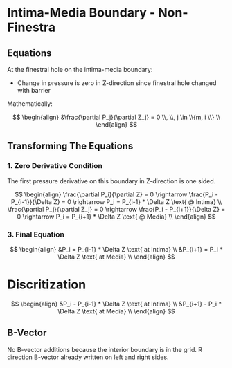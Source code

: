 # Intima-Media Boundary - Non-Finestra

## Equations

At the finestral hole on the intima-media boundary: 
 - Change in pressure is zero in Z-direction since finestral hole changed with barrier

Mathematically: 

$$
\begin{align}
&\frac{\partial P_j}{\partial Z_j} = 0 \\, \\, j \in  \\{m, i \\} \\
\end{align} 
$$

## Transforming The Equations

### 1. Zero Derivative Condition

The first pressure derivative on this boundary in Z-direction is one sided.

$$
\begin{align}
\frac{\partial P_i}{\partial Z} = 0  \rightarrow \frac{P_i - P_{i-1}}{\Delta Z} = 0 \rightarrow P_i = P_{i-1} * \Delta Z \text{ @ Intima} \\
\frac{\partial P_j}{\partial Z_j} = 0  \rightarrow \frac{P_i - P_{i+1}}{\Delta Z} = 0 \rightarrow P_i = P_{i+1} * \Delta Z \text{ @ Media} \\
\end{align}
$$

### 3. Final Equation

$$
\begin{align}
&P_i = P_{i-1} * \Delta Z \text{ at Intima} \\
&P_{i+1} = P_i * \Delta Z \text{ at Media} \\
\end{align}
$$

# Discritization
$$
\begin{align}
&P_i - P_{i-1} * \Delta Z \text{ at Intima} \\
&P_{i+1} - P_i * \Delta Z \text{ at Media} \\
\end{align}
$$

 ## B-Vector
No B-vector additions because the interior boundary is in the grid. 
R direction B-vector already written on left and right sides. 
